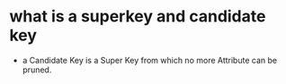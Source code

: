 # what is a superkey and candidate key
- a Candidate Key is a Super Key from which no more Attribute can be pruned.
